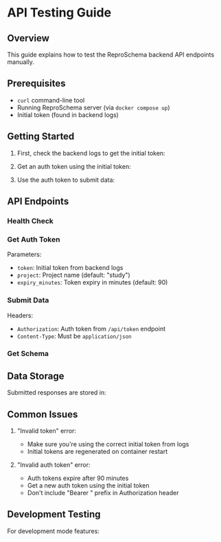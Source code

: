 # API Testing Guide

## Overview
This guide explains how to test the ReproSchema backend API endpoints manually.

## Prerequisites
- `curl` command-line tool
- Running ReproSchema server (via `docker compose up`)
- Initial token (found in backend logs)

## Getting Started

1. First, check the backend logs to get the initial token:


2. Get an auth token using the initial token:



3. Use the auth token to submit data:


## API Endpoints

### Health Check


### Get Auth Token

Parameters:
- `token`: Initial token from backend logs
- `project`: Project name (default: "study")
- `expiry_minutes`: Token expiry in minutes (default: 90)

### Submit Data

Headers:
- `Authorization`: Auth token from `/api/token` endpoint
- `Content-Type`: Must be `application/json`

### Get Schema


## Data Storage
Submitted responses are stored in:


## Common Issues
1. "Invalid token" error:
   - Make sure you're using the correct initial token from logs
   - Initial tokens are regenerated on container restart

2. "Invalid auth token" error:
   - Auth tokens expire after 90 minutes
   - Get a new auth token using the initial token
   - Don't include "Bearer " prefix in Authorization header

## Development Testing
For development mode features: